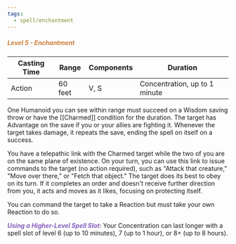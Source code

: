 ```yaml
---
tags:
  - spell/enchantment
---
```

##### *<span style="color:rgb(203, 123, 55)">Level 5 - Enchantment</span>*

| Casting Time | Range   | Components | Duration                      |
| ------------ | ------- | ---------- | ----------------------------- |
| Action       | 60 feet | V, S       | Concentration, up to 1 minute |
One Humanoid you can see within range must succeed on a Wisdom saving throw or have the [[Charmed]] condition for the duration. The target has Advantage on the save if you or your allies are fighting it. Whenever the target takes damage, it repeats the save, ending the spell on itself on a success.  

You have a telepathic link with the Charmed target while the two of you are on the same plane of existence. On your turn, you can use this link to issue commands to the target (no action required), such as "Attack that creature," "Move over there," or "Fetch that object." The target does its best to obey on its turn. If it completes an order and doesn't receive further direction from you, it acts and moves as it likes, focusing on protecting itself.  

You can command the target to take a Reaction but must take your own Reaction to do so. 

**<span style="color:rgb(134, 93, 187)">_Using a Higher-Level Spell Slot_</span>**: Your Concentration can last longer with a spell slot of level 6 (up to 10 minutes), 7 (up to 1 hour), or 8+ (up to 8 hours).